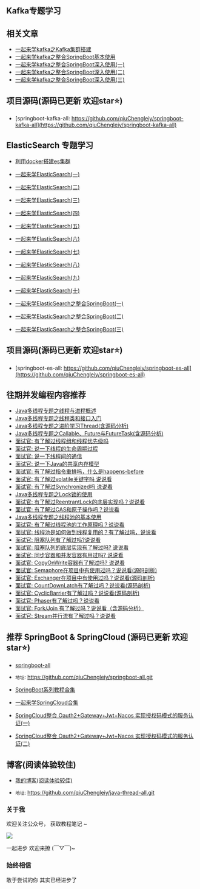 ## Kafka专题学习

## 相关文章

- [一起来学kafka之Kafka集群搭建](https://mp.weixin.qq.com/s/XV2GUwz8mKSNmdI5YWwYVg)
- [一起来学kafka之整合SpringBoot基本使用](https://mp.weixin.qq.com/s/wgE21lrcjEYWP5-2kQeACA)
- [一起来学kafka之整合SpringBoot深入使用(一)](https://mp.weixin.qq.com/s/fI4KNz497qUYueWuOkoUNA)
- [一起来学kafka之整合SpringBoot深入使用(二)](https://mp.weixin.qq.com/s/xLkVTRn2OLcp9hblvw3Xvg)
- [一起来学kafka之整合SpringBoot深入使用(三)](https://mp.weixin.qq.com/s/8iVJ8nyRIpF1gnql1X6yVg)
## 项目源码(源码已更新 欢迎star⭐️)

- [springboot-kafka-all: https://github.com/qiuChengleiy/springboot-kafka-all](https://github.com/qiuChengleiy/springboot-kafka-all)

## ElasticSearch 专题学习

- [利用docker搭建es集群](https://mp.weixin.qq.com/s/Z6HhZWNbmUrp4kRn5EX3FA)
- [一起来学ElasticSearch(一)](https://mp.weixin.qq.com/s/UXDc2mmWlXHhn3R3D0rong)
- [一起来学ElasticSearch(二)](https://mp.weixin.qq.com/s/BBidY95hm1_sGNYYbJT10g)
- [一起来学ElasticSearch(三)](https://mp.weixin.qq.com/s/ItBixu4IN2vrEoFBuTIiMA)
- [一起来学ElasticSearch(四)](https://mp.weixin.qq.com/s/AWEjVAzFS76IDUcuoIJUFw)
- [一起来学ElasticSearch(五)](https://mp.weixin.qq.com/s/3xdqocmPmNRhmVl5C_FIOg)
- [一起来学ElasticSearch(六)](https://mp.weixin.qq.com/s/RJgZCA04v4bzLEbZn-Rc2Q)
- [一起来学ElasticSearch(七)](https://mp.weixin.qq.com/s/bZqDMPg-3yC7dI3hIuOLcA)
- [一起来学ElasticSearch(八)](https://mp.weixin.qq.com/s/JhkCoI6sNTvwlkRmS5psHg)
- [一起来学ElasticSearch(九)](https://mp.weixin.qq.com/s/rABSZhegOdQL7tEvF2bT0g)
- [一起来学ElasticSearch(十)](https://mp.weixin.qq.com/s/rCIoJkVpqcJpDJ0molBaGw)

- [一起来学ElasticSearch之整合SpringBoot(一)](https://mp.weixin.qq.com/s/Y1wiGPam81iD26KCu2bWKw)
- [一起来学ElasticSearch之整合SpringBoot(二)](https://mp.weixin.qq.com/s/gJ4ueNKr0RqYVe7541gbGA)
- [一起来学ElasticSearch之整合SpringBoot(三)](https://mp.weixin.qq.com/s/ngKMEzZJ59FiR4xnEzz-pA)

## 项目源码(源码已更新 欢迎star⭐️)

- [springboot-es-all: https://github.com/qiuChengleiy/springboot-es-all](https://github.com/qiuChengleiy/springboot-es-all)

## 往期并发编程内容推荐

- [Java多线程专题之线程与进程概述](https://mp.weixin.qq.com/s/PvFx7mm46bsFl94IUWZMUw)
- [Java多线程专题之线程类和接口入门](https://mp.weixin.qq.com/s/Uze3brfNfqMg8eGUqU0lHg)
- [Java多线程专题之进阶学习Thread(含源码分析)](https://mp.weixin.qq.com/s/R9MUmSmEF3HvNAV441rmrw)
- [Java多线程专题之Callable、Future与FutureTask(含源码分析)](https://mp.weixin.qq.com/s/qlKTI3VXBJfypy6XvFo0cg)
- [面试官: 有了解过线程组和线程优先级吗](https://mp.weixin.qq.com/s/obLO_Bmq9Uuy0VuF9z7NeA)
- [面试官: 说一下线程的生命周期过程](https://mp.weixin.qq.com/s/LsyduaUkTdeTaZ3S3phAIw)
- [面试官: 说一下线程间的通信](https://mp.weixin.qq.com/s/oKYUxw01YasA-sMFH8W3GQ)
- [面试官: 说一下Java的共享内存模型](https://mp.weixin.qq.com/s/-n0x_Amt4t4V30IIXj0FnA)
- [面试官: 有了解过指令重排吗，什么是happens-before](https://mp.weixin.qq.com/s/3nGVYKxaavweU40da96OMg)
- [面试官: 有了解过volatile关键字吗 说说看](https://mp.weixin.qq.com/s/uSDAw_X3R7X-f3TvqXDuzg)
- [面试官: 有了解过Synchronized吗 说说看](https://mp.weixin.qq.com/s/pY3A2iWb0derRXY2tx3SiQ)
- [Java多线程专题之Lock锁的使用](https://mp.weixin.qq.com/s/KtS0cnnWQZItcwGKYxJ6pw)
- [面试官: 有了解过ReentrantLock的底层实现吗？说说看](https://mp.weixin.qq.com/s/IErZZadVkqazjvUOibi-eQ)
- [面试官: 有了解过CAS和原子操作吗？说说看](https://mp.weixin.qq.com/s/Waw9C4QHWqOH5nOoHT6sEQ)
- [Java多线程专题之线程池的基本使用](https://mp.weixin.qq.com/s/7PHqofkjX_L4kHU1agTCfg)
- [面试官: 有了解过线程池的工作原理吗？说说看](https://mp.weixin.qq.com/s/mTrV4tr70zT-umtWtyyIiQ)
- [面试官: 线程池是如何做到线程复用的？有了解过吗，说说看](https://mp.weixin.qq.com/s/t1xU4rJFsHjzF9uWkXFjGA)
- [面试官: 阻塞队列有了解过吗?说说看](https://mp.weixin.qq.com/s/SeF4BnGzqg2ossG2fhlU_g)
- [面试官: 阻塞队列的底层实现有了解过吗? 说说看](https://mp.weixin.qq.com/s/zcc10wGeV0AkfH9OUmjL9g)
- [面试官: 同步容器和并发容器有用过吗? 说说看](https://mp.weixin.qq.com/s/4BbePlrfDbyOR7V8TK6nfw)
- [面试官: CopyOnWrite容器有了解过吗? 说说看](https://mp.weixin.qq.com/s/lE0BErDXLIFUGSiM-FWmPg)
- [面试官: Semaphore在项目中有使用过吗？说说看(源码剖析)](https://mp.weixin.qq.com/s/x_q0FQqsmP5ojQF4e6PXAg)
- [面试官: Exchanger在项目中有使用过吗？说说看(源码剖析)](https://mp.weixin.qq.com/s/4Ik4z_8gfzftLDb0FFW6tw)
- [面试官: CountDownLatch有了解过吗？说说看(源码剖析)](https://mp.weixin.qq.com/s/nABrvJ0A5NL0OqF_J6AIlA)
- [面试官: CyclicBarrier有了解过吗？说说看(源码剖析)](https://mp.weixin.qq.com/s/2Zoh3jUYnnL9TTj0kw8q3w)
- [面试官: Phaser有了解过吗？说说看](https://mp.weixin.qq.com/s/rAAc1UH-iP6ox4LpmBJvEQ)
- [面试官: Fork/Join 有了解过吗？说说看（含源码分析）](https://mp.weixin.qq.com/s/YESb3PH12jHAn8HSs_yQ9g)
- [面试官: Stream并行流有了解过吗？说说看](https://mp.weixin.qq.com/s/Nmexsl9RrHZudRBrU0b1FA)


## 推荐 SpringBoot & SpringCloud (源码已更新 欢迎star⭐️)

- [springboot-all](https://github.com/qiuChengleiy/springboot-all.git)

- ```地址```: https://github.com/qiuChengleiy/springboot-all.git

- [SpringBoot系列教程合集](https://mp.weixin.qq.com/s/FOTDTwNcVlW5yxSpwBf-aA)

- [一起来学SpringCloud合集](https://mp.weixin.qq.com/s/au2e3uXoCRAlEHHnoop2Cw)

- [SpringCloud整合 Oauth2+Gateway+Jwt+Nacos 实现授权码模式的服务认证(一)](https://mp.weixin.qq.com/s/TCHLaTywd2C_oSqUmZL6lw)
- [SpringCloud整合 Oauth2+Gateway+Jwt+Nacos 实现授权码模式的服务认证(二)](https://mp.weixin.qq.com/s/dlX1pXIT19nJWN6pvH3tgw)



## 博客(阅读体验较佳)

- [我的博客(阅读体验较佳)](https://www.qiuchenglei.top)


- ```地址```: https://github.com/qiuChengleiy/java-thread-all.git

### 关于我

欢迎关注公众号， 获取教程笔记 ~

![](https://www.qiuchenglei.top/img/wx.jpg)

一起进步 欢迎来撩 (￣▽￣)~


### 始终相信

敢于尝试的你 其实已经进步了



